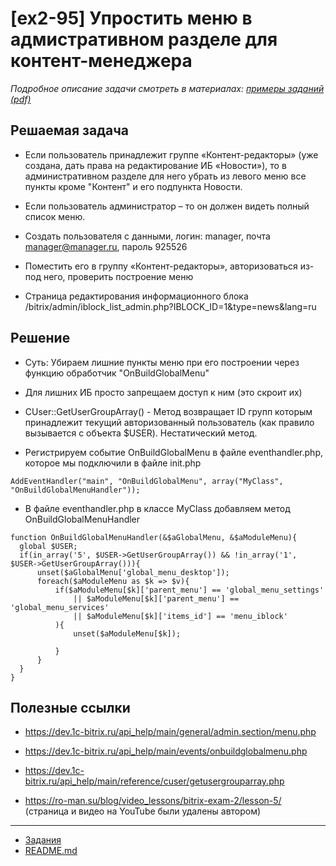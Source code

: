 # [ex2-95] Упростить меню в адмистративном разделе для контент-менеджера

*Подробное описание задачи смотреть в материалах: [примеры заданий (pdf)](../pubinfo/Ex2AllType.pdf)*

## Решаемая задача

* Если пользователь принадлежит группе «Контент-редакторы» (уже создана, дать права на редактирование ИБ «Новости»), то в административном разделе для него убрать из левого меню все пункты кроме "Контент" и его подпункта Новости.

* Если пользователь администратор – то он должен видеть полный список меню.

* Создать пользователя с данными, логин: manager, почта manager@manager.ru, пароль 925526

* Поместить его в группу «Контент-редакторы», авторизоваться из-под него, проверить построение меню

* Страница редактирования информационного блока /bitrix/admin/iblock_list_admin.php?IBLOCK_ID=1&type=news&lang=ru

## Решение

* Суть: Убираем лишние пункты меню при его построении через функцию обработчик "OnBuildGlobalMenu"

* Для лишних ИБ просто запрещаем доступ к ним (это скроит их)

* CUser::GetUserGroupArray() - Метод возвращает ID групп которым принадлежит текущий авторизованный пользователь (как правило вызывается с объекта $USER). Нестатический метод.
  
* Регистрируем событие OnBuildGlobalMenu в файле eventhandler.php, которое мы подключили в файле init.php

```  
AddEventHandler("main", "OnBuildGlobalMenu", array("MyClass", "OnBuildGlobalMenuHandler"));
```
      
* В файле eventhandler.php в классе MyClass добавляем метод OnBuildGlobalMenuHandler

```  
function OnBuildGlobalMenuHandler(&$aGlobalMenu, &$aModuleMenu){
  global $USER;
  if(in_array('5', $USER->GetUserGroupArray()) && !in_array('1', $USER->GetUserGroupArray())){
      unset($aGlobalMenu['global_menu_desktop']);
      foreach($aModuleMenu as $k => $v){
          if($aModuleMenu[$k]['parent_menu'] == 'global_menu_settings'
              || $aModuleMenu[$k]['parent_menu'] == 'global_menu_services'
              || $aModuleMenu[$k]['items_id'] == 'menu_iblock'
          ){
              unset($aModuleMenu[$k]);

          }
      }
  }
}
```  

## Полезные ссылки

* https://dev.1c-bitrix.ru/api_help/main/general/admin.section/menu.php
* https://dev.1c-bitrix.ru/api_help/main/events/onbuildglobalmenu.php
* https://dev.1c-bitrix.ru/api_help/main/reference/cuser/getusergrouparray.php

* https://ro-man.su/blog/video_lessons/bitrix-exam-2/lesson-5/ (страница и видео на YouTube были удалены автором)

____
* [Задания](tasks.md)
* [README.md](../../README.md)